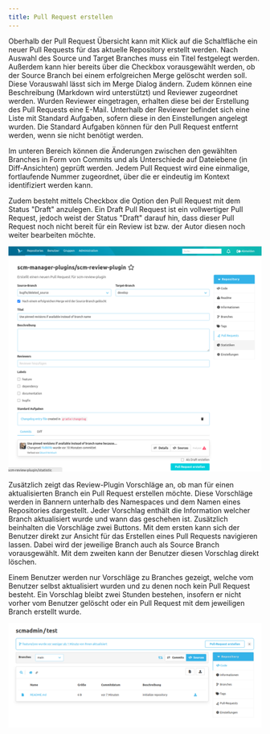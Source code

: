 ```yaml
---
title: Pull Request erstellen
---
```

Oberhalb der Pull Request Übersicht kann mit Klick auf die Schaltfläche ein neuer Pull Requests für das aktuelle Repository erstellt werden.
Nach Auswahl des Source und Target Branches muss ein Titel festgelegt werden.
Außerdem kann hier bereits über die Checkbox vorausgewählt werden, ob der Source Branch bei einem erfolgreichen Merge gelöscht werden soll. 
Diese Vorauswahl lässt sich im Merge Dialog ändern. 
Zudem können eine Beschreibung (Markdown wird unterstützt) und Reviewer zugeordnet werden.
Wurden Reviewer eingetragen, erhalten diese bei der Erstellung des Pull Requests eine E-Mail.
Unterhalb der Reviewer befindet sich eine Liste mit Standard Aufgaben, sofern diese in den Einstellungen angelegt wurden. 
Die Standard Aufgaben können für den Pull Request entfernt werden, wenn sie nicht benötigt werden.

Im unteren Bereich können die Änderungen zwischen den gewählten Branches in  Form von Commits und als Unterschiede auf Dateiebene (in Diff-Ansichten) geprüft werden.
Jedem Pull Request wird eine einmalige, fortlaufende Nummer zugeordnet, über die er eindeutig im Kontext identifiziert werden kann.

Zudem besteht mittels Checkbox die Option den Pull Request mit dem Status "Draft" anzulegen. 
Ein Draft Pull Request ist ein vollwertiger Pull Request, jedoch weist der Status "Draft" darauf hin, dass dieser Pull Request noch nicht bereit für ein Review ist bzw. der Autor diesen noch weiter bearbeiten möchte.

![Neuen Pull Request erstellen](assets/createPR.png)

Zusätzlich zeigt das Review-Plugin Vorschläge an, ob man für einen aktualisierten Branch ein Pull Request erstellen möchte.
Diese Vorschläge werden in Bannern unterhalb des Namespaces und dem Namen eines Repositories dargestellt.
Jeder Vorschlag enthält die Information welcher Branch aktualisiert wurde und wann das geschehen ist.
Zusätzlich beinhalten die Vorschläge zwei Buttons.
Mit dem ersten kann sich der Benutzer direkt zur Ansicht für das Erstellen eines Pull Requests navigieren lassen.
Dabei wird der jeweilige Branch auch als Source Branch vorausgewählt.
Mit dem zweiten kann der Benutzer diesen Vorschlag direkt löschen.

Einem Benutzer werden nur Vorschläge zu Branches gezeigt, welche vom Benutzer selbst aktualisiert wurden und zu denen noch kein Pull Request besteht.
Ein Vorschlag bleibt zwei Stunden bestehen, insofern er nicht vorher vom Benutzer gelöscht oder ein Pull Request mit dem jeweiligen Branch erstellt wurde.

![Pull Request Banner](assets/create-pr-suggestion.png)
